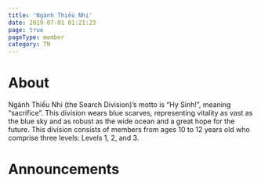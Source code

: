 ```yaml
---
title: 'Ngành Thiếu Nhi'
date: 2019-07-01 01:21:23
page: true
pageType: member
category: TN
---
```


# About
Ngành Thiếu Nhi (the Search Division)’s motto is “Hy Sinh!”, meaning “sacrifice”. This division
wears blue scarves, representing vitality as vast as the blue sky and as robust as the wide ocean
and a great hope for the future. This division consists of members from ages 10 to 12 years old
who comprise three levels: Levels 1, 2, and 3.

# Announcements
